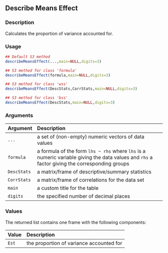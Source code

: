 ## Describe Means Effect

### Description

Calculates the proportion of variance accounted for.

### Usage

```r
## Default S3 method
describeMeansEffect(...,main=NULL,digits=3)

## S3 method for class 'formula'
describeMeansEffect(formula,main=NULL,digits=3)

## S3 method for class 'wss'
describeMeansEffect(DescStats,CorrStats,main=NULL,digits=3)

## S3 method for class 'bss'
describeMeansEffect(DescStats,main=NULL,digits=3)
```

### Arguments

Argument | Description
:-- | :--
```...``` | a set of (non-empty) numeric vectors of data values
```formula``` | a formula of the form `lhs ~ rhs` where `lhs` is a numeric variable giving the data values and `rhs` a factor giving the corresponding groups
```DescStats``` | a matrix/frame of descriptive/summary statistics
```CorrStats``` | a matrix/frame of correlations for the data set
```main``` | a custom title for the table
```digits``` | the specified number of decimal places

### Values

The returned list contains one frame with the following components:

Value | Description
:-- | :--
```Est``` | the proportion of variance accounted for
